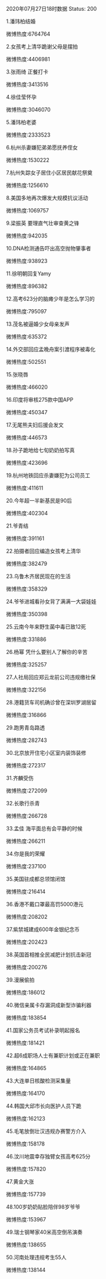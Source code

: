 2020年07月27日18时数据
Status: 200

1.潘玮柏结婚

微博热度:6764764

2.女孩考上清华跪谢父母是摆拍

微博热度:4406981

3.张雨绮 正餐打卡

微博热度:3413516

4.徐佳莹怀孕

微博热度:3046070

5.潘玮柏老婆

微博热度:2333523

6.杭州杀妻嫌犯弟弟愿抚养侄女

微博热度:1530222

7.杭州失踪女子居住小区居民献花祭奠

微博热度:1256610

8.美国多地再次爆发大规模抗议活动

微博热度:1069757

9.梁振英 要理直气壮审查黄之锋

微博热度:942035

10.DNA检测通告吓出高空抛物肇事者

微博热度:938923

11.徐明朝回复Yamy

微博热度:896382

12.高考623分的脑瘫少年是怎么学习的

微博热度:795097

13.茂名被逼婚少女母亲发声

微博热度:635372

14.外交部回应孟晚舟案引渡程序被毒化

微博热度:502551

15.张晓唇

微博热度:466020

16.印度将审核275款中国APP

微博热度:450347

17.无尾熊夫妇后援会发文

微博热度:446573

18.孙子跪地给七旬奶奶拍写真

微博热度:423696

19.杭州地铁回应杀妻嫌犯为公司员工

微博热度:411611

20.今年超一半新基民是90后

微博热度:402304

21.爷青结

微博热度:391161

22.拍摄者回应编造女孩考上清华

微博热度:382479

23.乌鲁木齐居民现在的生活

微博热度:358329

24.爷爷进城看孙女背了满满一大袋娃娃

微博热度:350398

25.云南今年来野生菌中毒已致12死

微博热度:331886

26.杨幂 凭什么要别人了解你的辛苦

微博热度:325257

27.人社局回应郑云龙前公司违规缴社保

微博热度:322156

28.港籍货车司机确诊曾在深圳罗湖居留

微博热度:316866

29.跑男青岛路透

微博热度:282743

30.北京放开住宅小区室内装饰装修

微博热度:272317

31.齐麟受伤

微博热度:272099

32.长歌行杀青

微博热度:266728

33.孟佳 海平面总有会平静的时候

微博热度:266211

34.你是我的荣耀

微博热度:237100

35.美国驻成都总领馆闭馆

微博热度:216414

36.香港不戴口罩最高罚5000港元

微博热度:208202

37.紫禁城建成600年金银纪念币

微博热度:202423

38.英国首相推全民减肥计划抗击新冠

微博热度:200276

39.漫展偷拍

微博热度:186012

40.微信亲属卡存漏洞成新型诈骗利器

微博热度:183854

41.国家公务员考试补录明起报名

微博热度:181421

42.超6成职场人士有兼职计划或正在兼职

微博热度:164865

43.大连单日核酸检测采集量

微博热度:164170

44.韩国大邱市长向医护人员下跪

微博热度:162123

45.毛笔放倒壮汉违规办赛警方介入

微博热度:158178

46.汶川地震幸存独臂女孩高考625分

微博热度:157820

47.黄金大涨

微博热度:157739

48.100岁奶奶贴脸陪伴98岁爷爷

微博热度:153967

49.瑞士钢琴家40米高空倒吊演奏

微博热度:138655

50.河南处理违规考生55人

微博热度:138144


